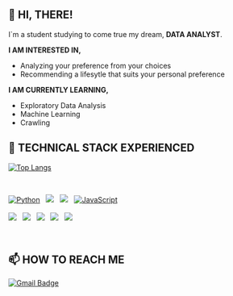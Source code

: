 ## 👋 HI, THERE!

I`m a student studying to come true my dream, **DATA ANALYST**.

**I AM INTERESTED IN,**
- Analyzing your preference from your choices
- Recommending a lifesytle that suits your personal preference

**I AM CURRENTLY LEARNING,**
- Exploratory Data Analysis
- Machine Learning
- Crawling



## 🌱 TECHNICAL STACK EXPERIENCED

[![Top Langs](https://github-readme-stats.vercel.app/api/top-langs/?username=jayarnim&langs_count=8)](https://github.com/anuraghazra/github-readme-통계)

<br>
<p align="left">
<a href="#">
<img alt="Python" src="https://img.shields.io/badge/python%20-%2314354C.svg?style=for-the-badge&logo=python&logoColor=white"/></a> &nbsp;
<a href="#">
<img src="https://img.shields.io/badge/MySQL-4479A1?style=for-the-badge&logo=MySQL&logoColor=white"/></a> &nbsp;
<a href="#">
<img src="https://img.shields.io/badge/-Java-F6F6F6?style=for-the-badge&logo=java&logoColor=003399"/></a> &nbsp;
<a href="#">
<img alt="JavaScript" src="https://img.shields.io/badge/javascript%20-%23323330.svg?&style=for-the-badge&logo=javascript&logoColor=%23F7DF1E"/></a> &nbsp;
</br>
<br>
<a href="#">
<img src="https://img.shields.io/badge/numpy-013243?style=flat-square&logo=numpy&logoColor=white"/></a> &nbsp;
<a href="#">
<img src="https://img.shields.io/badge/pandas-150458?style=flat-square&logo=pandas&logoColor=white"/></a> &nbsp;
<a href="#">
<img src="https://img.shields.io/badge/streamlit-FF4B4B?style=flat-square&logo=steamlit&logoColor=white"/></a> &nbsp;
<a href="#">
<img src="https://img.shields.io/badge/scikitlearn-F7931E?style=flat-square&logo=scikit-learn&logoColor=white"/></a> &nbsp;
<a href="#">
<img src="https://img.shields.io/badge/tensorflow-FF6F00?style=flat-square&logo=tensorflow&logoColor=white"/></a> &nbsp;
</p>
</br>


## 📫 HOW TO REACH ME
[![Gmail Badge](https://img.shields.io/badge/Gmail-d14836?style=for-the-badge&logo=Gmail&logoColor=white&link=mailto:jayarnim727@gmail.com)](mailto:jayarnim727@gmail.com) &nbsp;


<!---
jayarnim/jayarnim is a ✨ special ✨ repository because its `README.md` (this file) appears on your GitHub profile.
You can click the Preview link to take a look at your changes.
--->
